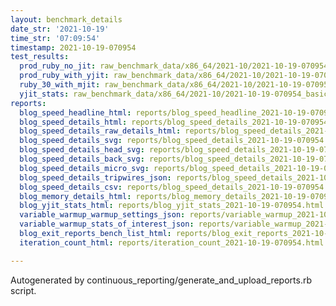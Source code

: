 ```yaml
---
layout: benchmark_details
date_str: '2021-10-19'
time_str: '07:09:54'
timestamp: 2021-10-19-070954
test_results:
  prod_ruby_no_jit: raw_benchmark_data/x86_64/2021-10/2021-10-19-070954_basic_benchmark_prod_ruby_no_jit.json
  prod_ruby_with_yjit: raw_benchmark_data/x86_64/2021-10/2021-10-19-070954_basic_benchmark_prod_ruby_with_yjit.json
  ruby_30_with_mjit: raw_benchmark_data/x86_64/2021-10/2021-10-19-070954_basic_benchmark_ruby_30_with_mjit.json
  yjit_stats: raw_benchmark_data/x86_64/2021-10/2021-10-19-070954_basic_benchmark_yjit_stats.json
reports:
  blog_speed_headline_html: reports/blog_speed_headline_2021-10-19-070954.html
  blog_speed_details_html: reports/blog_speed_details_2021-10-19-070954.html
  blog_speed_details_raw_details_html: reports/blog_speed_details_2021-10-19-070954.raw_details.html
  blog_speed_details_svg: reports/blog_speed_details_2021-10-19-070954.svg
  blog_speed_details_head_svg: reports/blog_speed_details_2021-10-19-070954.head.svg
  blog_speed_details_back_svg: reports/blog_speed_details_2021-10-19-070954.back.svg
  blog_speed_details_micro_svg: reports/blog_speed_details_2021-10-19-070954.micro.svg
  blog_speed_details_tripwires_json: reports/blog_speed_details_2021-10-19-070954.tripwires.json
  blog_speed_details_csv: reports/blog_speed_details_2021-10-19-070954.csv
  blog_memory_details_html: reports/blog_memory_details_2021-10-19-070954.html
  blog_yjit_stats_html: reports/blog_yjit_stats_2021-10-19-070954.html
  variable_warmup_warmup_settings_json: reports/variable_warmup_2021-10-19-070954.warmup_settings.json
  variable_warmup_stats_of_interest_json: reports/variable_warmup_2021-10-19-070954.stats_of_interest.json
  blog_exit_reports_bench_list_html: reports/blog_exit_reports_2021-10-19-070954.bench_list.html
  iteration_count_html: reports/iteration_count_2021-10-19-070954.html

---
```

Autogenerated by continuous_reporting/generate_and_upload_reports.rb script.

